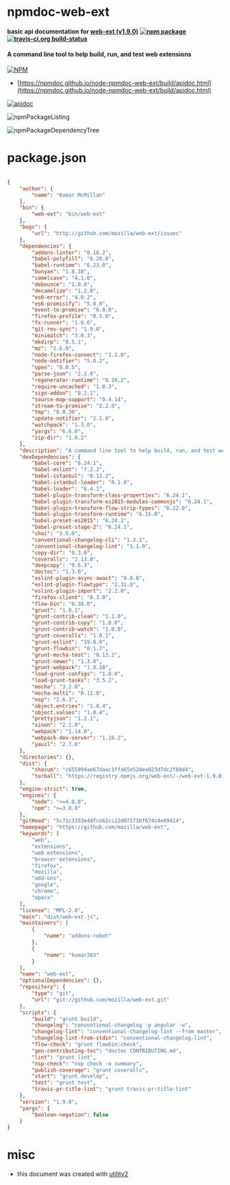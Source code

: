 # npmdoc-web-ext

#### basic api documentation for  [web-ext (v1.9.0)](https://github.com/mozilla/web-ext)  [![npm package](https://img.shields.io/npm/v/npmdoc-web-ext.svg?style=flat-square)](https://www.npmjs.org/package/npmdoc-web-ext) [![travis-ci.org build-status](https://api.travis-ci.org/npmdoc/node-npmdoc-web-ext.svg)](https://travis-ci.org/npmdoc/node-npmdoc-web-ext)

#### A command line tool to help build, run, and test web extensions

[![NPM](https://nodei.co/npm/web-ext.png?downloads=true&downloadRank=true&stars=true)](https://www.npmjs.com/package/web-ext)

- [https://npmdoc.github.io/node-npmdoc-web-ext/build/apidoc.html](https://npmdoc.github.io/node-npmdoc-web-ext/build/apidoc.html)

[![apidoc](https://npmdoc.github.io/node-npmdoc-web-ext/build/screenCapture.buildCi.browser.%252Ftmp%252Fbuild%252Fapidoc.html.png)](https://npmdoc.github.io/node-npmdoc-web-ext/build/apidoc.html)

![npmPackageListing](https://npmdoc.github.io/node-npmdoc-web-ext/build/screenCapture.npmPackageListing.svg)

![npmPackageDependencyTree](https://npmdoc.github.io/node-npmdoc-web-ext/build/screenCapture.npmPackageDependencyTree.svg)



# package.json

```json

{
    "author": {
        "name": "Kumar McMillan"
    },
    "bin": {
        "web-ext": "bin/web-ext"
    },
    "bugs": {
        "url": "http://github.com/mozilla/web-ext/issues"
    },
    "dependencies": {
        "addons-linter": "0.18.2",
        "babel-polyfill": "6.20.0",
        "babel-runtime": "6.23.0",
        "bunyan": "1.8.10",
        "camelcase": "4.1.0",
        "debounce": "1.0.0",
        "decamelize": "1.2.0",
        "es6-error": "4.0.2",
        "es6-promisify": "5.0.0",
        "event-to-promise": "0.8.0",
        "firefox-profile": "0.5.0",
        "fx-runner": "1.0.6",
        "git-rev-sync": "1.9.0",
        "minimatch": "3.0.3",
        "mkdirp": "0.5.1",
        "mz": "2.6.0",
        "node-firefox-connect": "1.2.0",
        "node-notifier": "5.0.2",
        "open": "0.0.5",
        "parse-json": "2.2.0",
        "regenerator-runtime": "0.10.2",
        "require-uncached": "1.0.3",
        "sign-addon": "0.2.1",
        "source-map-support": "0.4.14",
        "stream-to-promise": "2.2.0",
        "tmp": "0.0.30",
        "update-notifier": "2.1.0",
        "watchpack": "1.3.0",
        "yargs": "6.6.0",
        "zip-dir": "1.0.2"
    },
    "description": "A command line tool to help build, run, and test web extensions",
    "devDependencies": {
        "babel-core": "6.24.1",
        "babel-eslint": "7.2.2",
        "babel-istanbul": "0.12.2",
        "babel-istanbul-loader": "0.1.0",
        "babel-loader": "6.4.1",
        "babel-plugin-transform-class-properties": "6.24.1",
        "babel-plugin-transform-es2015-modules-commonjs": "6.24.1",
        "babel-plugin-transform-flow-strip-types": "6.22.0",
        "babel-plugin-transform-runtime": "6.15.0",
        "babel-preset-es2015": "6.24.1",
        "babel-preset-stage-2": "6.24.1",
        "chai": "3.5.0",
        "conventional-changelog-cli": "1.3.1",
        "conventional-changelog-lint": "1.1.9",
        "copy-dir": "0.3.0",
        "coveralls": "2.13.0",
        "deepcopy": "0.6.3",
        "doctoc": "1.3.0",
        "eslint-plugin-async-await": "0.0.0",
        "eslint-plugin-flowtype": "2.31.0",
        "eslint-plugin-import": "2.2.0",
        "firefox-client": "0.3.0",
        "flow-bin": "0.38.0",
        "grunt": "1.0.1",
        "grunt-contrib-clean": "1.1.0",
        "grunt-contrib-copy": "1.0.0",
        "grunt-contrib-watch": "1.0.0",
        "grunt-coveralls": "1.0.1",
        "grunt-eslint": "19.0.0",
        "grunt-flowbin": "0.1.7",
        "grunt-mocha-test": "0.13.2",
        "grunt-newer": "1.3.0",
        "grunt-webpack": "1.0.18",
        "load-grunt-configs": "1.0.0",
        "load-grunt-tasks": "3.5.2",
        "mocha": "3.2.0",
        "mocha-multi": "0.11.0",
        "nsp": "2.6.3",
        "object.entries": "1.0.4",
        "object.values": "1.0.4",
        "prettyjson": "1.2.1",
        "sinon": "2.1.0",
        "webpack": "1.14.0",
        "webpack-dev-server": "1.16.2",
        "yauzl": "2.7.0"
    },
    "directories": {},
    "dist": {
        "shasum": "c655994ae67daac1ffa65e524ee023d7dc2f88d4",
        "tarball": "https://registry.npmjs.org/web-ext/-/web-ext-1.9.0.tgz"
    },
    "engine-strict": true,
    "engines": {
        "node": ">=4.0.0",
        "npm": ">=3.0.0"
    },
    "gitHead": "5c71c3353e4dfceb2cc22d07271bf674c4e69414",
    "homepage": "https://github.com/mozilla/web-ext",
    "keywords": [
        "web",
        "extensions",
        "web extensions",
        "browser extensions",
        "firefox",
        "mozilla",
        "add-ons",
        "google",
        "chrome",
        "opera"
    ],
    "license": "MPL-2.0",
    "main": "dist/web-ext.js",
    "maintainers": [
        {
            "name": "addons-robot"
        },
        {
            "name": "kumar303"
        }
    ],
    "name": "web-ext",
    "optionalDependencies": {},
    "repository": {
        "type": "git",
        "url": "git://github.com/mozilla/web-ext.git"
    },
    "scripts": {
        "build": "grunt build",
        "changelog": "conventional-changelog -p angular -u",
        "changelog-lint": "conventional-changelog-lint --from master",
        "changelog-lint-from-stdin": "conventional-changelog-lint",
        "flow-check": "grunt flowbin:check",
        "gen-contributing-toc": "doctoc CONTRIBUTING.md",
        "lint": "grunt lint",
        "nsp-check": "nsp check -o summary",
        "publish-coverage": "grunt coveralls",
        "start": "grunt develop",
        "test": "grunt test",
        "travis-pr-title-lint": "grunt travis-pr-title-lint"
    },
    "version": "1.9.0",
    "yargs": {
        "boolean-negation": false
    }
}
```



# misc
- this document was created with [utility2](https://github.com/kaizhu256/node-utility2)
